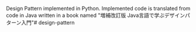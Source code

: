 Design Pattern implemented in Python. Implemented code is translated from code in Java written in a book named "増補改訂版 Java言語で学ぶデザインパターン入門"# design-pattern
